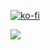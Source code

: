 [![ko-fi](https://ko-fi.com/img/githubbutton_sm.svg)](https://ko-fi.com/W7W1116ERJ)

<img src="NewAgeRetroNerd/penguin_code.png" align="center"/>
